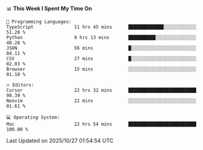 <!--START_SECTION:waka-->
📊 **This Week I Spent My Time On** 

```text
💬 Programming Languages: 
TypeScript               11 hrs 45 mins      █████████████░░░░░░░░░░░░   51.28 % 
Python                   9 hrs 13 mins       ██████████░░░░░░░░░░░░░░░   40.28 % 
JSON                     56 mins             █░░░░░░░░░░░░░░░░░░░░░░░░   04.11 % 
CSV                      27 mins             █░░░░░░░░░░░░░░░░░░░░░░░░   02.03 % 
Browser                  15 mins             ░░░░░░░░░░░░░░░░░░░░░░░░░   01.10 % 

🔥 Editors: 
Cursor                   22 hrs 32 mins      █████████████████████████   98.39 % 
Neovim                   22 mins             ░░░░░░░░░░░░░░░░░░░░░░░░░   01.61 % 

💻 Operating System: 
Mac                      22 hrs 54 mins      █████████████████████████   100.00 % 
```


 Last Updated on 2025/10/27 01:54:54 UTC
<!--END_SECTION:waka-->
